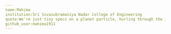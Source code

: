 ```yaml
---
name:Mahima 
institution:Sri Sivasubramaniya Nadar College of Engineering
quote:We're just tiny specs on a planet particle, hurling through the infinite blackness 
github_user:mahima1911
---
```

